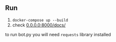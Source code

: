 ## Run
1. `docker-compose up --build`
2. check [0.0.0.0:8000/docs/]()

to run bot.py you will need `requests` library installed